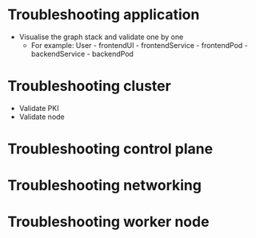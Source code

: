 # Troubleshooting application
- Visualise the graph stack and validate one by one
  - For example: User - frontendUI - frontendService - frontendPod - backendService - backendPod

# Troubleshooting cluster
- Validate PKI
- Validate node

# Troubleshooting control plane

# Troubleshooting networking

# Troubleshooting worker node
